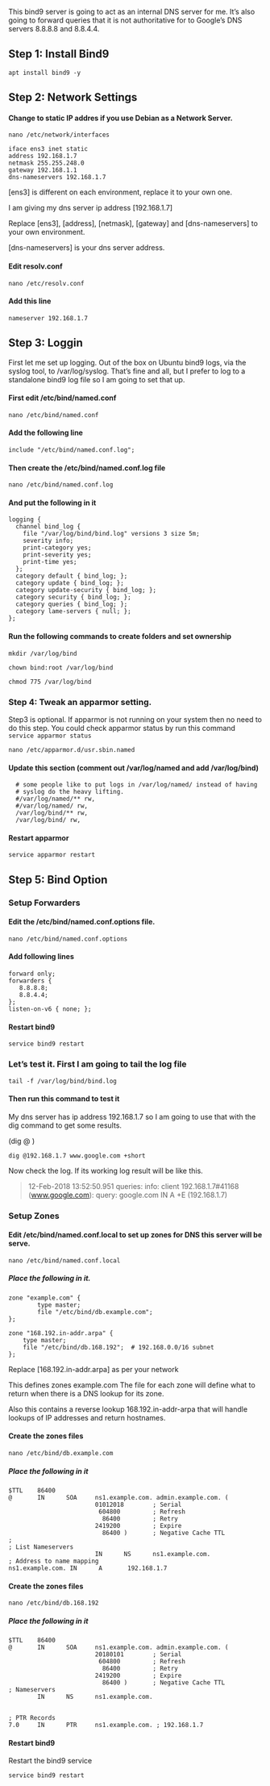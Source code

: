 This bind9 server is going to act as an internal DNS server for me. It’s also going to forward queries that it is not authoritative for to Google’s DNS servers 8.8.8.8 and 8.8.4.4.

## Step 1: Install Bind9
`apt install bind9 -y`

## Step 2: Network Settings
#### Change to static IP addres if you use Debian as a Network Server.
`nano /etc/network/interfaces`

```
iface ens3 inet static
address 192.168.1.7
netmask 255.255.248.0
gateway 192.168.1.1
dns-nameservers 192.168.1.7
```
[ens3] is different on each environment, replace it to your own one.

I am giving my dns server ip address [192.168.1.7]

Replace [ens3], [address], [netmask], [gateway] and [dns-nameservers] to your own environment.

[dns-nameservers] is your dns server address.

#### Edit resolv.conf

`nano /etc/resolv.conf`

#### Add this line

`nameserver 192.168.1.7`

## Step 3: Loggin
First let me set up logging.  Out of the box on Ubuntu bind9 logs, via the syslog tool, to /var/log/syslog.    That’s fine and all, but I prefer to log to a standalone bind9 log file so I am going to set that up.

#### First edit /etc/bind/named.conf
`nano /etc/bind/named.conf`

#### Add the following line
`include "/etc/bind/named.conf.log";`

#### Then create the /etc/bind/named.conf.log file
`nano /etc/bind/named.conf.log`

#### And put the following in it
```
logging {
  channel bind_log {
    file "/var/log/bind/bind.log" versions 3 size 5m;
    severity info;
    print-category yes;
    print-severity yes;
    print-time yes;
  };
  category default { bind_log; };
  category update { bind_log; };
  category update-security { bind_log; };
  category security { bind_log; };
  category queries { bind_log; };
  category lame-servers { null; };
};
```
#### Run the following commands to create folders and set ownership
`mkdir /var/log/bind`

`chown bind:root /var/log/bind`

`chmod 775 /var/log/bind`

### Step 4: Tweak an apparmor setting.
Step3 is optional. If apparmor is not running on your system then no need to do this step. You could check apparmor status by run this command `service apparmor status`

`nano /etc/apparmor.d/usr.sbin.named`

#### Update this section (comment out /var/log/named and add /var/log/bind)
```
  # some people like to put logs in /var/log/named/ instead of having
  # syslog do the heavy lifting.
  #/var/log/named/** rw,
  #/var/log/named/ rw,
  /var/log/bind/** rw,
  /var/log/bind/ rw,
 ```
 
 #### Restart apparmor
 `service apparmor restart`
 
 ## Step 5: Bind Option
 
 
 ### Setup Forwarders
 #### Edit the /etc/bind/named.conf.options file.
 `nano /etc/bind/named.conf.options`
 
 #### Add following lines
 ```
 forward only;
 forwarders {
    8.8.8.8;
    8.8.4.4;
 };
 listen-on-v6 { none; };
```

#### Restart bind9
`service bind9 restart`

### Let’s test it. First I am going to tail the log file
`tail -f /var/log/bind/bind.log`

#### Then run this command to test it
My dns server has ip address 192.168.1.7 so I am going to use that with the dig command to get some results.

(dig @<your dns server ip> <destination ip address>)
  
`dig @192.168.1.7 www.google.com +short`
 
Now check the log. If its working log result will be like this.
>12-Feb-2018 13:52:50.951 queries: info: client 192.168.1.7#41168 (www.google.com): query: google.com IN A +E (192.168.1.7)

### Setup Zones
#### Edit /etc/bind/named.conf.local to set up zones for DNS this server will be serve.
`nano /etc/bind/named.conf.local`

##### Place the following in it.
```
zone "example.com" {
        type master;
        file "/etc/bind/db.example.com";
};

zone "168.192.in-addr.arpa" {
    type master;
    file "/etc/bind/db.168.192";  # 192.168.0.0/16 subnet
};
```
Replace [168.192.in-addr.arpa] as per your network

This defines zones example.com  The file for each zone will define what to return when there is a DNS lookup for its zone.

Also this contains a reverse lookup 168.192.in-addr-arpa that will handle lookups of IP addresses and return hostnames.

#### Create the zones files
`nano /etc/bind/db.example.com`

##### Place the following in it
```
$TTL    86400
@       IN      SOA     ns1.example.com. admin.example.com. (
                        01012018        ; Serial
                         604800         ; Refresh
                          86400         ; Retry
                        2419200         ; Expire
                          86400 )       ; Negative Cache TTL
;
; List Nameservers
                        IN      NS      ns1.example.com.
; Address to name mapping
ns1.example.com. IN      A       192.168.1.7
```

#### Create the zones files
`nano /etc/bind/db.168.192`

##### Place the following in it
```
$TTL    86400
@       IN      SOA     ns1.example.com. admin.example.com. (
                        20180101        ; Serial
                         604800         ; Refresh
                          86400         ; Retry
                        2419200         ; Expire
                          86400 )       ; Negative Cache TTL
; Nameservers
        IN      NS      ns1.example.com.


; PTR Records
7.0     IN      PTR     ns1.example.com. ; 192.168.1.7
```
#### Restart bind9
Restart the bind9 service

`service bind9 restart`
